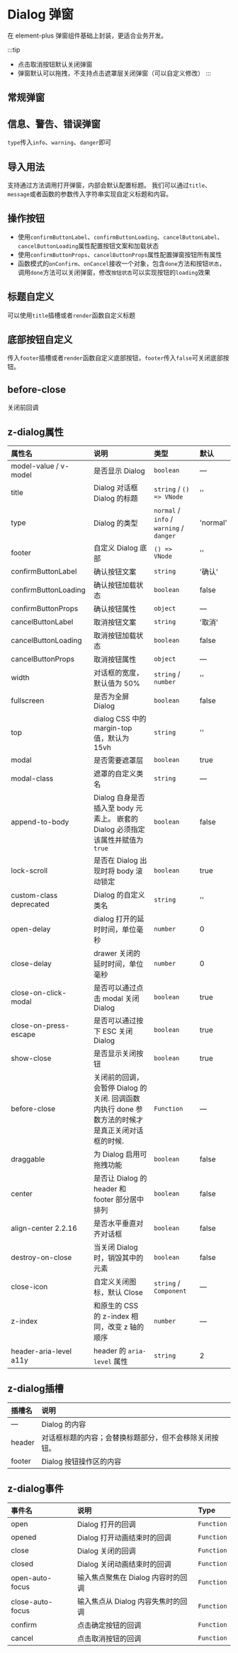 # Dialog 弹窗

在 element-plus 弹窗组件基础上封装，更适合业务开发。

:::tip

+ 点击取消按钮默认关闭弹窗
+ 弹窗默认可以拖拽，不支持点击遮罩层关闭弹窗（可以自定义修改）
:::

## 常规弹窗
>

<preview path="../demo/dialog/Normal.vue" />

## 信息、警告、错误弹窗

`type`传入`info`、`warning`、`danger`即可

<preview path="../demo/dialog/type.vue" />

## 导入用法

支持通过方法调用打开弹窗，内部会默认配置标题。
我们可以通过`title`、`message`或者函数的参数传入字符串实现自定义标题和内容。

<preview path="../demo/dialog/import.vue" />

## 操作按钮

+ 使用`confirmButtonLabel`、`confirmButtonLoading`、`cancelButtonLabel`、`cancelButtonLoading`属性配置按钮文案和加载状态
+ 使用`confirmButtonProps`、`cancelButtonProps`属性配置弹窗按钮所有属性
+ 函数模式的`onConfirm`、`onCancel`接收一个对象，包含`done`方法和按钮`状态`，调用`done`方法可以关闭弹窗，修改`按钮状态`可以实现按钮的`loading`效果

<preview path="../demo/dialog/operation.vue" />

## 标题自定义

可以使用`title`插槽或者`render`函数自定义标题

<preview path="../demo/dialog/title.vue" />

## 底部按钮自定义

传入`footer`插槽或者`render`函数自定义底部按钮，`footer`传入`false`可关闭底部按钮。

<preview path="../demo/dialog/button.vue" />

## before-close

关闭前回调

<preview path="../demo/dialog/before-close.vue" />

## z-dialog属性

| 属性名                  | 说明                                                         | 类型                   | 默认  |
| :---------------------- | :----------------------------------------------------------- | :--------------------- | :---- |
| model-value / v-model   | 是否显示 Dialog                                              | `boolean`              | —     |
| title                   | Dialog 对话框 Dialog 的标题 | `string` / `() => VNode`               | ''    |
| type                   | Dialog 的类型 | `normal` / `info` / `warning` / `danger`               | 'normal'    |
| footer                   | 自定义 Dialog 底部 | `() => VNode`               | ''    |
| confirmButtonLabel              | 确认按钮文案                                             | `string`              | '确认' |
| confirmButtonLoading              | 确认按钮加载状态                                            | `boolean`              | false |
| confirmButtonProps              | 确认按钮属性                                            | `object`              | —  |
| cancelButtonLabel              | 取消按钮文案                                            | `string`              | '取消' |
| cancelButtonLoading              | 取消按钮加载状态                                            | `boolean`              | false |
| cancelButtonProps              |  取消按钮属性                                            | `object`              | —  |
| width                   | 对话框的宽度，默认值为 50%                                   | `string` / `number`    | ''    |
| fullscreen              | 是否为全屏 Dialog                                            | `boolean`              | false |
| top                     | dialog CSS 中的 margin-top 值，默认为 15vh                   | `string`               | ''    |
| modal                   | 是否需要遮罩层                                               | `boolean`              | true  |
| modal-class             | 遮罩的自定义类名                                             | `string`               | —     |
| append-to-body          | Dialog 自身是否插入至 body 元素上。 嵌套的 Dialog 必须指定该属性并赋值为 `true` | `boolean`              | false |
| lock-scroll             | 是否在 Dialog 出现时将 body 滚动锁定                         | `boolean`              | true  |
| custom-class deprecated | Dialog 的自定义类名                                          | `string`               | ''    |
| open-delay              | dialog 打开的延时时间，单位毫秒                              | `number`               | 0     |
| close-delay             | drawer 关闭的延时时间，单位毫秒                              | `number`               | 0     |
| close-on-click-modal    | 是否可以通过点击 modal 关闭 Dialog                           | `boolean`              | true  |
| close-on-press-escape   | 是否可以通过按下 ESC 关闭 Dialog                             | `boolean`              | true  |
| show-close              | 是否显示关闭按钮                                             | `boolean`              | true  |
| before-close            | 关闭前的回调，会暂停 Dialog 的关闭. 回调函数内执行 done 参数方法的时候才是真正关闭对话框的时候. | `Function`             | —     |
| draggable               | 为 Dialog 启用可拖拽功能                                     | `boolean`              | false |
| center                  | 是否让 Dialog 的 header 和 footer 部分居中排列               | `boolean`              | false |
| align-center 2.2.16     | 是否水平垂直对齐对话框                                       | `boolean`              | false |
| destroy-on-close        | 当关闭 Dialog 时，销毁其中的元素                             | `boolean`              | false |
| close-icon              | 自定义关闭图标，默认 Close                                   | `string` / `Component` | —     |
| z-index                 | 和原生的 CSS 的 z-index 相同，改变 z 轴的顺序                | `number`               | —     |
| header-aria-level a11y  | header 的 `aria-level` 属性                                  | `string`               | 2     |

## z-dialog插槽

| 插槽名           | 说明                                                   |
| :--------------- | :----------------------------------------------------- |
| —                | Dialog 的内容                                          |
| header           | 对话框标题的内容；会替换标题部分，但不会移除关闭按钮。 |
| footer           | Dialog 按钮操作区的内容                                |

## z-dialog事件

| 事件名           | 说明                               | Type       |
| :--------------- | :--------------------------------- | :--------- |
| open             | Dialog 打开的回调                  | `Function` |
| opened           | Dialog 打开动画结束时的回调        | `Function` |
| close            | Dialog 关闭的回调                  | `Function` |
| closed           | Dialog 关闭动画结束时的回调        | `Function` |
| open-auto-focus  | 输入焦点聚焦在 Dialog 内容时的回调 | `Function` |
| close-auto-focus | 输入焦点从 Dialog 内容失焦时的回调 | `Function` |
| confirm | 点击确定按钮的回调 | `Function` |
| cancel | 点击取消按钮的回调 | `Function` |
